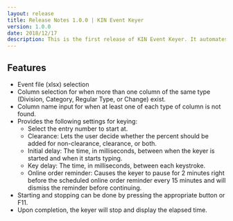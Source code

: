```yaml
---
layout: release
title: Release Notes 1.0.0 | KIN Event Keyer
version: 1.0.0
date: 2018/12/17
description: This is the first release of KIN Event Keyer. It automates the process of keying in events to KIN.
---
```


## Features

* Event file (xlsx) selection
* Column selection for when more than one column of the same type (Division, Category, Regular Type, or Change) exist.
* Column name input for when at least one of each type of column is not found.
* Provides the following settings for keying:
    * Select the entry number to start at.
    * Clearance: Lets the user decide whether the percent should be added for non-clearance, clearance, or both.
    * Initial delay: The time, in milliseconds, between when the keyer is started and when it starts typing.
    * Key delay: The time, in milliseconds, between each keystroke.
    * Online order reminder: Causes the keyer to pause for 2 minutes right before the scheduled online order reminder every 15 minutes and will dismiss the reminder before continuing.
* Starting and stopping can be done by pressing the appropriate button or F11.
* Upon completion, the keyer will stop and display the elapsed time.